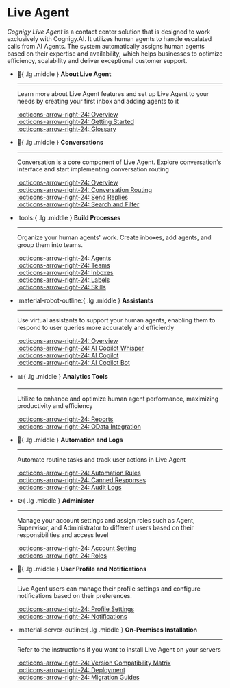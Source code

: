 # Live Agent

_Cognigy Live Agent_ is a contact center solution that is designed to work exclusively with Cognigy.AI. It utilizes human agents to handle escalated calls from AI Agents. The system automatically assigns human agents based on their expertise and availability, which helps businesses to optimize efficiency, scalability and deliver exceptional customer support.

<div class="grid cards" markdown>

-   :wave:{ .lg .middle } __About Live Agent__

    ---

    Learn more about Live Agent features and set up Live Agent to your needs by creating your first inbox and adding agents to it

    [:octicons-arrow-right-24: Overview](overview.md)<br>
    [:octicons-arrow-right-24: Getting Started](getting-started/overview.md)<br>
    [:octicons-arrow-right-24: Glossary](glossary.md)

-   :speech_balloon:{ .lg .middle } __Conversations__

    ---

    Conversation is a core component of Live Agent. Explore conversation's interface and start implementing conversation routing

    [:octicons-arrow-right-24: Overview](conversation/overview.md)<br>
    [:octicons-arrow-right-24: Conversation Routing](conversation/conversation-routing/overview.md)<br>
    [:octicons-arrow-right-24: Send Replies](conversation/send-reply.md)<br>
    [:octicons-arrow-right-24: Search and Filter](conversation/search-and-filter.md)

-   :tools:{ .lg .middle } __Build Processes__

    ---

    Organize your human agents' work. Create inboxes, add agents, and group them into teams.

    [:octicons-arrow-right-24: Agents](settings/agents.md)<br>
    [:octicons-arrow-right-24: Teams](settings/teams.md)<br>
    [:octicons-arrow-right-24: Inboxes](settings/inboxes.md)<br>
    [:octicons-arrow-right-24: Labels](settings/labels.md)<br>
    [:octicons-arrow-right-24: Skills](settings/skills.md)<br>

-   :material-robot-outline:{ .lg .middle } __Assistants__

    ---

    Use virtual assistants to support your human agents, enabling them to respond to user queries more accurately and efficiently

    [:octicons-arrow-right-24: Overview](assistants/overview.md)<br>
    [:octicons-arrow-right-24: AI Copilot Whisper](assistants/ai-copilot-whisper.md)<br>
    [:octicons-arrow-right-24: AI Copilot](assistants/ai-copilot.md)<br>
    [:octicons-arrow-right-24: AI Copilot Bot](assistants/ai-copilot-bot.md)

-   :bar_chart:{ .lg .middle } __Analytics Tools__

    ---

    Utilize to enhance and optimize human agent performance, maximizing productivity and efficiency

    [:octicons-arrow-right-24: Reports](reports/overview.md)<br>
    [:octicons-arrow-right-24: OData Integration](tools/odata-endpoint.md)<br>
    

-   :arrows_counterclockwise:{ .lg .middle } __Automation and Logs__

    ---

    Automate routine tasks and track user actions in Live Agent

    [:octicons-arrow-right-24: Automation Rules](settings/automation-rules.md)<br>
    [:octicons-arrow-right-24: Canned Responses](settings/canned-responses.md)<br>
    [:octicons-arrow-right-24: Audit Logs](settings/audit-logs.md)<br>

-   :gear:{ .lg .middle } __Administer__

    ---

    Manage your account settings and assign roles such as Agent, Supervisor, and Administrator to different users based on their responsibilities and access level

    [:octicons-arrow-right-24: Account Setting](settings/account-settings.md)<br>
    [:octicons-arrow-right-24: Roles](roles.md)

-   :incoming_envelope:{ .lg .middle } __User Profile and Notifications__

    ---

    Live Agent users can manage their profile settings and configure notifications based on their preferences.

    [:octicons-arrow-right-24: Profile Settings](profile-settings.md)<br>
    [:octicons-arrow-right-24: Notifications](notifications.md)

-   :material-server-outline:{ .lg .middle } __On-Premises Installation__

    ---

    Refer to the instructions if you want to install Live Agent on your servers

    [:octicons-arrow-right-24: Version Compatibility Matrix](installation/deployment/version-compatibility-matrix.md)<br>
    [:octicons-arrow-right-24: Deployment](installation/deployment/installation-using-helm.md)<br>
    [:octicons-arrow-right-24: Migration Guides](installation/migration/overview.md)

</div>

